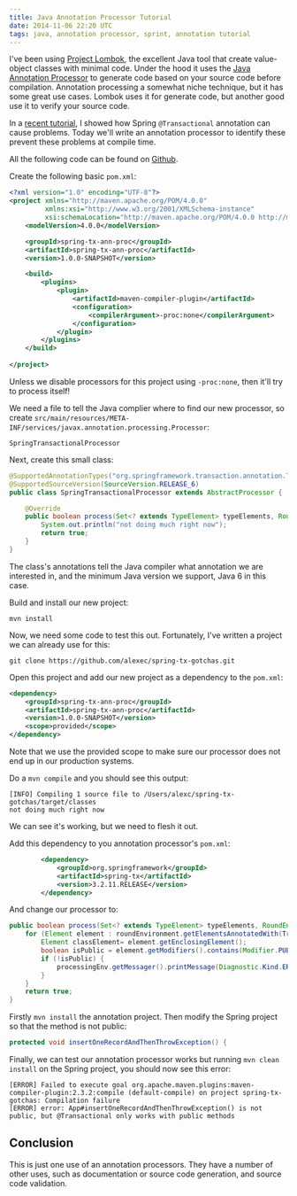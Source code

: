 ```yaml
---
title: Java Annotation Processor Tutorial
date: 2014-11-06 22:20 UTC
tags: java, annotation processor, sprint, annotation tutorial
---
```

I've been using [Project Lombok](http://projectlombok.org), the excellent Java tool that create value-object classes with minimal code. Under the hood it uses the [Java Annotation Processor](http://docs.oracle.com/javase/7/docs/api/javax/annotation/processing/Processor.html) to generate code based on your source code before compilation. Annotation processing a somewhat niche technique, but it has some great use cases. Lombok uses it for generate code, but another good use it to verify your source code.

In a [recent tutorial](http://www.alexecollins.com/content/spring-transactional-gotchas/), I showed how Spring `@Transactional` annotation can cause problems. Today we'll write an annotation processor to identify these prevent these problems at compile time.

All the following code can be found on [Github](https://github.com/alexec/spring-tx-ann-proc).

Create the following basic `pom.xml`:

~~~xml
<?xml version="1.0" encoding="UTF-8"?>
<project xmlns="http://maven.apache.org/POM/4.0.0"
         xmlns:xsi="http://www.w3.org/2001/XMLSchema-instance"
         xsi:schemaLocation="http://maven.apache.org/POM/4.0.0 http://maven.apache.org/xsd/maven-4.0.0.xsd">
    <modelVersion>4.0.0</modelVersion>

    <groupId>spring-tx-ann-proc</groupId>
    <artifactId>spring-tx-ann-proc</artifactId>
    <version>1.0.0-SNAPSHOT</version>

    <build>
        <plugins>
            <plugin>
                <artifactId>maven-compiler-plugin</artifactId>
                <configuration>
                    <compilerArgument>-proc:none</compilerArgument>
                </configuration>
            </plugin>
        </plugins>
    </build>
    
</project>
~~~

Unless we disable processors for this project using `-proc:none`, then it'll try to process itself!

We need a file to tell the Java complier where to find our new processor, so create `src/main/resources/META-INF/services/javax.annotation.processing.Processor`:

~~~
SpringTransactionalProcessor
~~~

Next, create this small class:

~~~java
@SupportedAnnotationTypes("org.springframework.transaction.annotation.Transactional")
@SupportedSourceVersion(SourceVersion.RELEASE_6)
public class SpringTransactionalProcessor extends AbstractProcessor {

    @Override
    public boolean process(Set<? extends TypeElement> typeElements, RoundEnvironment roundEnvironment) {
        System.out.println("not doing much right now");
        return true;
    }
}
~~~

The class's annotations tell the Java compiler what annotation we are interested in, and the minimum Java version we support, Java 6 in this case.

Build and install our new project:

~~~
mvn install
~~~

Now, we need some code to test this out. Fortunately, I've written a project we can already use for this:

~~~
git clone https://github.com/alexec/spring-tx-gotchas.git
~~~

Open this project and add our new project as a dependency to the `pom.xml`:

~~~xml
<dependency>
	<groupId>spring-tx-ann-proc</groupId>
	<artifactId>spring-tx-ann-proc</artifactId>
	<version>1.0.0-SNAPSHOT</version>
	<scope>provided</scope>
</dependency>
~~~

Note that we use the provided scope to make sure our processor does not end up in our production systems.

Do a `mvn compile` and you should see this output:

~~~
[INFO] Compiling 1 source file to /Users/alexc/spring-tx-gotchas/target/classes
not doing much right now
~~~

We can see it's working, but we need to flesh it out.

Add this dependency to you annotation processor's `pom.xml`:

~~~xml
        <dependency>
            <groupId>org.springframework</groupId>
            <artifactId>spring-tx</artifactId>
            <version>3.2.11.RELEASE</version>
        </dependency>
~~~

And change our processor to:

~~~java
public boolean process(Set<? extends TypeElement> typeElements, RoundEnvironment roundEnvironment) {
	for (Element element : roundEnvironment.getElementsAnnotatedWith(Transactional.class)) {
		Element classElement= element.getEnclosingElement();
		boolean isPublic = element.getModifiers().contains(Modifier.PUBLIC);
		if (!isPublic) {
			processingEnv.getMessager().printMessage(Diagnostic.Kind.ERROR, classElement + "#" + element+ " is not public, but @Transactional only works with public methods");
		}
	}
	return true;
}
~~~

Firstly `mvn install` the annotation project. Then modify the Spring project so that the method is not public:

~~~java
protected void insertOneRecordAndThenThrowException() {
~~~

Finally, we can test our annotation processor works but running `mvn clean install` on the Spring project, you should now see this error:

~~~
[ERROR] Failed to execute goal org.apache.maven.plugins:maven-compiler-plugin:2.3.2:compile (default-compile) on project spring-tx-gotchas: Compilation failure
[ERROR] error: App#insertOneRecordAndThenThrowException() is not public, but @Transactional only works with public methods
~~~

Conclusion
---
This is just one use of an annotation processors. They have a number of other uses, such as documentation or source code generation, and source code validation. 